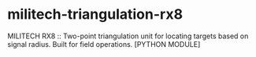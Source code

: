 # militech-triangulation-rx8
MILITECH RX8 :: Two-point triangulation unit for locating targets based on signal radius. Built for field operations. [PYTHON MODULE]
